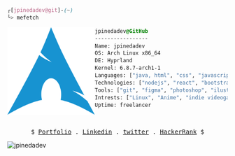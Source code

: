 ```css
┌[jpinedadev@git]-(~)
└> mefetch
```


<div style="display:block;text-align:left"><img align="left" src="https://raw.githubusercontent.com/jpinedadev/jpinedadev/main/archlinux-logo3.png" border="0" style="width:auto; height:200px;">
  
  ```css
  jpinedadev@GitHub
  -----------------
  Name: jpinedadev
  OS: Arch Linux x86_64 
  DE: Hyprland 
  Kernel: 6.8.7-arch1-1
  Languages: ["java, html", "css", "javascript", "python", "sql"]
  Technologies: ["nodejs", "react", "bootstrap", "tailwind", "sass"]
  Tools: ["git", "figma", "photoshop", "ilustrator", "gimp", "inkscape"]
  Intrests: ["Linux", "Anime", "indie videogames"]  
  Uptime: freelancer
  ```
</div>

<br />
<p align="center">
  <samp>
    $   <a href="https://jpinedadev.github.io/" target="_blank">Portfolio</a> .
    <a href="https://linkedin.com/in/jpinedadev" target="_blank">Linkedin</a> .
    <a href="https://twitter.com/Jpinedadev" target="_blank">twitter</a> .
    <a href="https://www.hackerrank.com/jpinedadev" target="_blank">HackerRank</a> $
  </samp>
  <p align="left"> <img src="https://komarev.com/ghpvc/?username=jpinedadev&label=Profile%20views&color=0e75b6&style=flat" alt="jpinedadev" /> </p>
</p>
